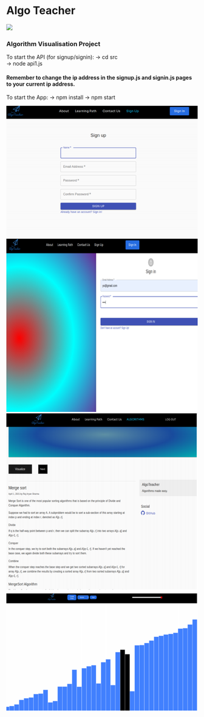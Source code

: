 # Algo Teacher

<!-- Copy-paste in your Readme.md file -->

<a href = "https://github.com/Tanu-N-Prabhu/Python/graphs/contributors">
  <img src = "https://contrib.rocks/image?repo = therajaryan/AlgoTeacher"/>
</a>



### Algorithm Visualisation Project

To start the API (for signup/signin):
  -> cd src  
  -> node api1.js 
#### Remember to change the ip address in the signup.js and signin.js pages to your current ip address.

To start the App:
  -> npm install 
  -> npm start

![Screenshot](1.png)
![Screenshot](2.png)
![Screenshot](3.png)
![Screenshot](4.png)
